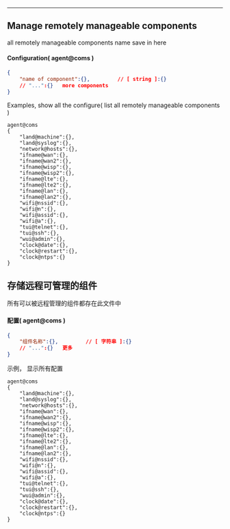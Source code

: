 ***
## Manage remotely manageable components
all remotely manageable components name save in here

#### Configuration( agent@coms )
```json
{
    "name of component":{},         // [ string ]:{}
    // "...":{}   more components
}
```  
Examples, show all the configure( list all remotely manageable components )
```shell
agent@coms
{
    "land@machine":{},     
    "land@syslog":{},
    "network@hosts":{},
    "ifname@wan":{},
    "ifname@wan2":{},
    "ifname@wisp":{},
    "ifname@wisp2":{},
    "ifname@lte":{},
    "ifname@lte2":{},
    "ifname@lan":{},
    "ifname@lan2":{},
    "wifi@nssid":{},
    "wifi@n":{},
    "wifi@assid":{},
    "wifi@a":{},
    "tui@telnet":{},
    "tui@ssh":{},
    "wui@admin":{},
    "clock@date":{},
    "clock@restart":{},
    "clock@ntps":{}
}
```  


## 存储远程可管理的组件
所有可以被远程管理的组件都存在此文件中

#### 配置( agent@coms )
```json
{
    "组件名称":{},         // [ 字符串 ]:{}
    // "...":{}   更多
}
```  
示例， 显示所有配置
```shell
agent@coms
{
    "land@machine":{},     
    "land@syslog":{},
    "network@hosts":{},
    "ifname@wan":{},
    "ifname@wan2":{},
    "ifname@wisp":{},
    "ifname@wisp2":{},
    "ifname@lte":{},
    "ifname@lte2":{},
    "ifname@lan":{},
    "ifname@lan2":{},
    "wifi@nssid":{},
    "wifi@n":{},
    "wifi@assid":{},
    "wifi@a":{},
    "tui@telnet":{},
    "tui@ssh":{},
    "wui@admin":{},
    "clock@date":{},
    "clock@restart":{},
    "clock@ntps":{}
}
```  
